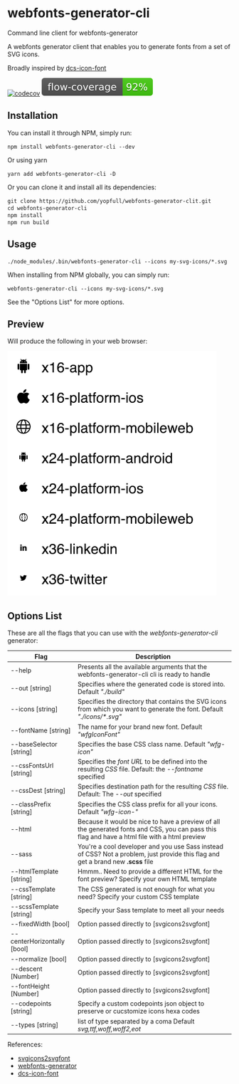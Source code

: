# webfonts-generator-cli
Command line client for webfonts-generator

A webfonts generator client that enables you to generate fonts from a set of SVG icons.

Broadly inspired by [dcs-icon-font](https://github.com/Exictos-DCS/dcs-icon-font)

[![codecov](https://codecov.io/gh/yopfull/webfonts-generator-cli/branch/master/graph/badge.svg)](https://codecov.io/gh/yopfull/webfonts-generator-cli)
![flow-coverage](https://raw.githubusercontent.com/yopfull/webfonts-generator-cli/master/flow-coverage/flow-coverage-badge.svg)


## Installation

You can install it through NPM, simply run:

```
npm install webfonts-generator-cli --dev
```

Or using yarn

```
yarn add webfonts-generator-cli -D
```

Or you can clone it and install all its dependencies:
```
git clone https://github.com/yopfull/webfonts-generator-clit.git
cd webfonts-generator-cli
npm install
npm run build
```

## Usage

```
./node_modules/.bin/webfonts-generator-cli --icons my-svg-icons/*.svg
```

When installing from NPM globally, you can simply run:

```
webfonts-generator-cli --icons my-svg-icons/*.svg
```

See the "Options List" for more options.

## Preview

Will produce the following in your web browser:

![icons-preview](./demo/preview.png)

## Options List

These are all the flags that you can use with the *webfonts-generator-cli* generator:

| Flag                        | Description
| -----------------------     |-------------
| --help                      | Presents all the available arguments that the webfonts-generator-cli cli is ready to handle
| --out [string]              | Specifies where the generated code is stored into. Default *"./build"*
| --icons [string]            | Specifies the directory that contains the SVG icons from which you want to generate the font. Default *"./icons/&#42;.svg"*
| --fontName [string]         | The name for your brand new font. Default *"wfgIconFont"*
| --baseSelector [string]     | Specifies the base CSS class name. Default *"wfg-icon"*
| --cssFontsUrl [string]      | Specifies the *font URL* to be defined into the resulting *CSS* file. Default: the *--fontname* specified
| --cssDest [string]          | Specifies destination path for the resulting *CSS* file. Default: The *--out* specified
| --classPrefix [string]       | Specifies the CSS class prefix for all your icons. Default *"wfg-icon-"*
| --html                      | Because it would be nice to have a preview of all the generated fonts and CSS, you can pass this flag and have a html file with a html preview
| --sass                      | You're a cool developer and you use Sass instead of CSS? Not a problem, just provide this flag and get a brand new **.scss** file
| --htmlTemplate [string]     | Hmmm.. Need to provide a different HTML for the font preview? Specify your own HTML template
| --cssTemplate [string]      | The CSS generated is not enough for what you need? Specify your custom CSS template
| --scssTemplate [string]     | Specify your Sass template to meet all your needs
| --fixedWidth [bool]          | Option passed directly to [svgicons2svgfont]
| --centerHorizontally [bool] | Option passed directly to [svgicons2svgfont]
| --normalize [bool]          | Option passed directly to [svgicons2svgfont]
| --descent [Number]          | Option passed directly to [svgicons2svgfont]
| --fontHeight [Number]       | Option passed directly to [svgicons2svgfont]
| --codepoints [string]       | Specify a custom codepoints json object to preserve or cucstomize icons hexa codes
| --types [string]            | list of type separated by a coma  Default *svg,ttf,woff,woff2,eot*

References:

* [svgicons2svgfont](https://github.com/nfroidure/svgicons2svgfont)
* [webfonts-generator](https://github.com/sunflowerdeath/webfonts-generator)
* [dcs-icon-font](https://github.com/Exictos-DCS/dcs-icon-font)
